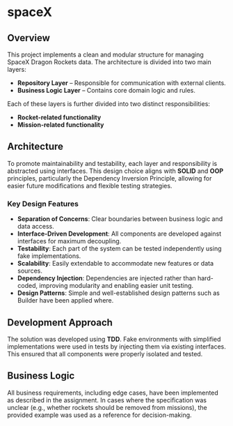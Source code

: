 # spaceX

## Overview

This project implements a clean and modular structure for managing SpaceX Dragon Rockets data. 
The architecture is divided into two main layers:

- **Repository Layer** – Responsible for communication with external clients.
- **Business Logic Layer** – Contains core domain logic and rules.

Each of these layers is further divided into two distinct responsibilities:

- **Rocket-related functionality**
- **Mission-related functionality**

## Architecture

To promote maintainability and testability, each layer and responsibility is abstracted using interfaces. 
This design choice aligns with **SOLID** and **OOP** principles, particularly the Dependency Inversion Principle, 
allowing for easier future modifications and flexible testing strategies.

### Key Design Features

- **Separation of Concerns**: Clear boundaries between business logic and data access.
- **Interface-Driven Development**: All components are developed against interfaces for maximum decoupling.
- **Testability**: Each part of the system can be tested independently using fake implementations.
- **Scalability**: Easily extendable to accommodate new features or data sources.
- **Dependency Injection**: Dependencies are injected rather than hard-coded, improving modularity and enabling easier unit testing.
- **Design Patterns**: Simple and well-established design patterns such as Builder have been applied where.


## Development Approach

The solution was developed using **TDD**. 
Fake environments with simplified implementations were used in tests by injecting them via existing interfaces. 
This ensured that all components were properly isolated and tested.

## Business Logic

All business requirements, including edge cases, have been implemented as described in the assignment. 
In cases where the specification was unclear (e.g., whether rockets should be removed from missions), 
the provided example was used as a reference for decision-making.